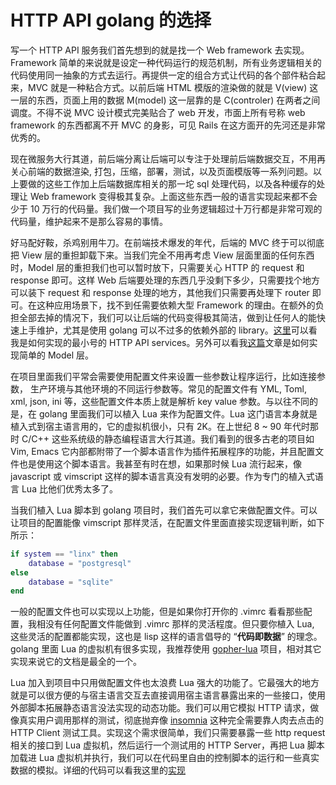 # HTTP API golang 的选择
写一个 HTTP API 服务我们首先想到的就是找一个 Web framework 去实现。Framework 简单的来说就是设定一种代码运行的规范机制，所有业务逻辑相关的代码使用同一抽象的方式去运行。再提供一定的组合方式让代码的各个部件粘合起来，MVC 就是一种粘合方式。以前后端 HTML 模版的渲染做的就是 V(view) 这一层的东西，页面上用的数据 M(model) 这一层靠的是 C(controler) 在两者之间调度。不得不说 MVC 设计模式完美贴合了 web 开发，市面上所有号称 web framework 的东西都离不开 MVC 的身影，可见 Rails 在这方面开的先河还是非常优秀的。

现在微服务大行其道，前后端分离让后端可以专注于处理前后端数据交互，不用再关心前端的数据渲染, 打包，压缩，部署，测试，以及页面模版等一系列问题。以上要做的这些工作加上后端数据库相关的那一坨 sql 处理代码，以及各种缓存的处理让 Web framework 变得极其复杂。上面这些东西一般的语言实现起来都不会少于 10 万行的代码量。我们做一个项目写的业务逻辑超过十万行都是非常可观的代码量，维护起来不是那么容易的事情。

好马配好鞍，杀鸡别用牛刀。在前端技术爆发的年代，后端的 MVC 终于可以彻底把 View 层的重担卸载下来。当我们完全不用再考虑 View 层面里面的任何东西时，Model 层的重担我们也可以暂时放下，只需要关心 HTTP 的 request 和 response 即可。这样 Web 后端要处理的东西几乎没剩下多少，只需要找个地方可以装下 request 和 response 处理的地方，其他我们只需要再处理下 router 即可。在这种应用场景下，找不到任需要依赖大型 Framework 的理由。在额外的负担全部去掉的情况下，我们可以让后端的代码变得极其简洁，做到让任何人的能快速上手维护，尤其是使用 golang 可以不过多的依赖外部的 library。[这里](https://github.com/leyafo/nut)可以看我是如何实现的最小号的 HTTP API services。另外可以看我[这篇](http://www.leyafo.com/post/2017-09-07-go-db-crud/)文章是如何实现简单的 Model 层。

在项目里面我们平常会需要使用配置文件来设置一些参数让程序运行，比如连接参数， 生产环境与其他环境的不同运行参数等。常见的配置文件有 YML, Toml, xml, json, ini 等，这些配置文件本质上就是解析 key value 参数。与以往不同的是，在 golang 里面我们可以植入 Lua 来作为配置文件。Lua 这门语言本身就是植入式到宿主语言用的，它的虚拟机很小，只有 2K。在上世纪 8 ~ 90 年代时那时 C/C++ 这些系统级的静态编程语言大行其道。我们看到的很多古老的项目如 Vim, Emacs 它内部都附带了一个脚本语言作为插件拓展程序的功能，并且配置文件也是使用这个脚本语言。我甚至有时在想，如果那时候 Lua 流行起来，像 javascript 或 vimscript 这样的脚本语言真没有发明的必要。作为专门的植入式语言 Lua 比他们优秀太多了。

当我们植入 Lua 脚本到 golang 项目时，我们首先可以拿它来做配置文件。可以让项目的配置能像 vimscript 那样灵活，在配置文件里面直接实现逻辑判断，如下所示：  

```lua
if system == "linx" then
    database = "postgresql"
else
    database = "sqlite"
end
```

一般的配置文件也可以实现以上功能，但是如果你打开你的 .vimrc 看看那些配置，我相没有任何配置文件能做到 .vimrc 那样的灵活程度。但只要你植入 Lua, 这些灵活的配置都能实现，这也是 lisp 这样的语言倡导的 “**代码即数据**” 的理念。golang 里面 Lua 的虚拟机有很多实现，我推荐使用 [gopher-lua](https://github.com/yuin/gopher-lua) 项目，相对其它实现来说它的文档是最全的一个。

Lua 加入到项目中只用做配置文件也太浪费 Lua 强大的功能了。它最强大的地方就是可以很方便的与宿主语言交互去直接调用宿主语言暴露出来的一些接口，使用外部脚本拓展静态语言没法实现的动态功能。我们可以用它模拟 HTTP 请求，做像真实用户调用那样的测试，彻底抛弃像 [insomnia](https://insomnia.rest/) 这种完全需要靠人肉去点击的 HTTP Client 测试工具。实现这个需求很简单，我们只需要暴露一些 http request 相关的接口到 Lua 虚拟机，然后运行一个测试用的 HTTP Server，再把 Lua 脚本加载进 Lua 虚拟机并执行，我们可以在代码里自由的控制脚本的运行和一些真实数据的模拟。详细的代码可以看我这里的[实现](https://github.com/leyafo/nut/blob/master/examples/test.go)



